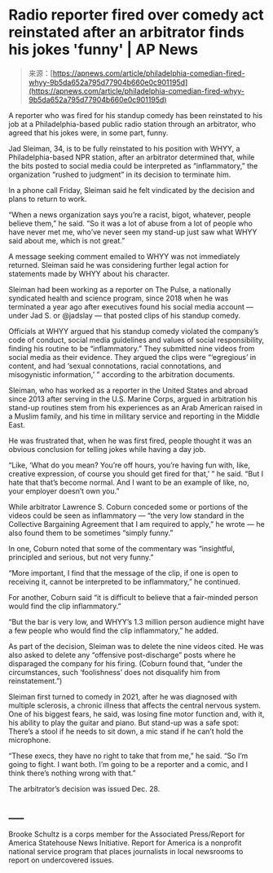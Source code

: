 <!--yml
category: 未分类
date: 2024-05-27 14:33:27
-->

# Radio reporter fired over comedy act reinstated after an arbitrator finds his jokes 'funny' | AP News

> 来源：[https://apnews.com/article/philadelphia-comedian-fired-whyy-9b5da652a795d77904b660e0c901195d](https://apnews.com/article/philadelphia-comedian-fired-whyy-9b5da652a795d77904b660e0c901195d)

A reporter who was fired for his standup comedy has been reinstated to his job at a Philadelphia-based public radio station through an arbitrator, who agreed that his jokes were, in some part, funny.

Jad Sleiman, 34, is to be fully reinstated to his position with WHYY, a Philadelphia-based NPR station, after an arbitrator determined that, while the bits posted to social media could be interpreted as “inflammatory,” the organization “rushed to judgment” in its decision to terminate him.

In a phone call Friday, Sleiman said he felt vindicated by the decision and plans to return to work.

“When a news organization says you’re a racist, bigot, whatever, people believe them,” he said. “So it was a lot of abuse from a lot of people who have never met me, who’ve never seen my stand-up just saw what WHYY said about me, which is not great.”

A message seeking comment emailed to WHYY was not immediately returned. Sleiman said he was considering further legal action for statements made by WHYY about his character.

Sleiman had been working as a reporter on The Pulse, a nationally syndicated health and science program, since 2018 when he was terminated a year ago after executives found his social media account — under Jad S. or @jadslay — that posted clips of his standup comedy.

Officials at WHYY argued that his standup comedy violated the company’s code of conduct, social media guidelines and values of social responsibility, finding his routine to be “inflammatory.” They submitted nine videos from social media as their evidence. They argued the clips were “‘egregious’ in content, and had ‘sexual connotations, racial connotations, and misogynistic information,’ ” according to the arbitration documents.

Sleiman, who has worked as a reporter in the United States and abroad since 2013 after serving in the U.S. Marine Corps, argued in arbitration his stand-up routines stem from his experiences as an Arab American raised in a Muslim family, and his time in military service and reporting in the Middle East.

He was frustrated that, when he was first fired, people thought it was an obvious conclusion for telling jokes while having a day job.

“Like, ‘What do you mean? You’re off hours, you’re having fun with, like, creative expression, of course you should get fired for that,’ ” he said. “But I hate that that’s become normal. And I want to be an example of like, no, your employer doesn’t own you.”

While arbitrator Lawrence S. Coburn conceded some or portions of the videos could be seen as inflammatory — “the very low standard in the Collective Bargaining Agreement that I am required to apply,” he wrote — he also found them to be sometimes “simply funny.”

In one, Coburn noted that some of the commentary was “insightful, principled and serious, but not very funny.”

“More important, I find that the message of the clip, if one is open to receiving it, cannot be interpreted to be inflammatory,” he continued.

For another, Coburn said “it is difficult to believe that a fair-minded person would find the clip inflammatory.”

“But the bar is very low, and WHYY’s 1.3 million person audience might have a few people who would find the clip inflammatory,” he added.

As part of the decision, Sleiman was to delete the nine videos cited. He was also asked to delete any “offensive post-discharge” posts where he disparaged the company for his firing. (Coburn found that, “under the circumstances, such ‘foolishness’ does not disqualify him from reinstatement.”)

Sleiman first turned to comedy in 2021, after he was diagnosed with multiple sclerosis, a chronic illness that affects the central nervous system. One of his biggest fears, he said, was losing fine motor function and, with it, his ability to play the guitar and piano. But stand-up was a safe spot: There’s a stool if he needs to sit down, a mic stand if he can’t hold the microphone.

“These execs, they have no right to take that from me,” he said. “So I’m going to fight. I want both. I’m going to be a reporter and a comic, and I think there’s nothing wrong with that.”

The arbitrator’s decision was issued Dec. 28\.

## ___

Brooke Schultz is a corps member for the Associated Press/Report for America Statehouse News Initiative. Report for America is a nonprofit national service program that places journalists in local newsrooms to report on undercovered issues.